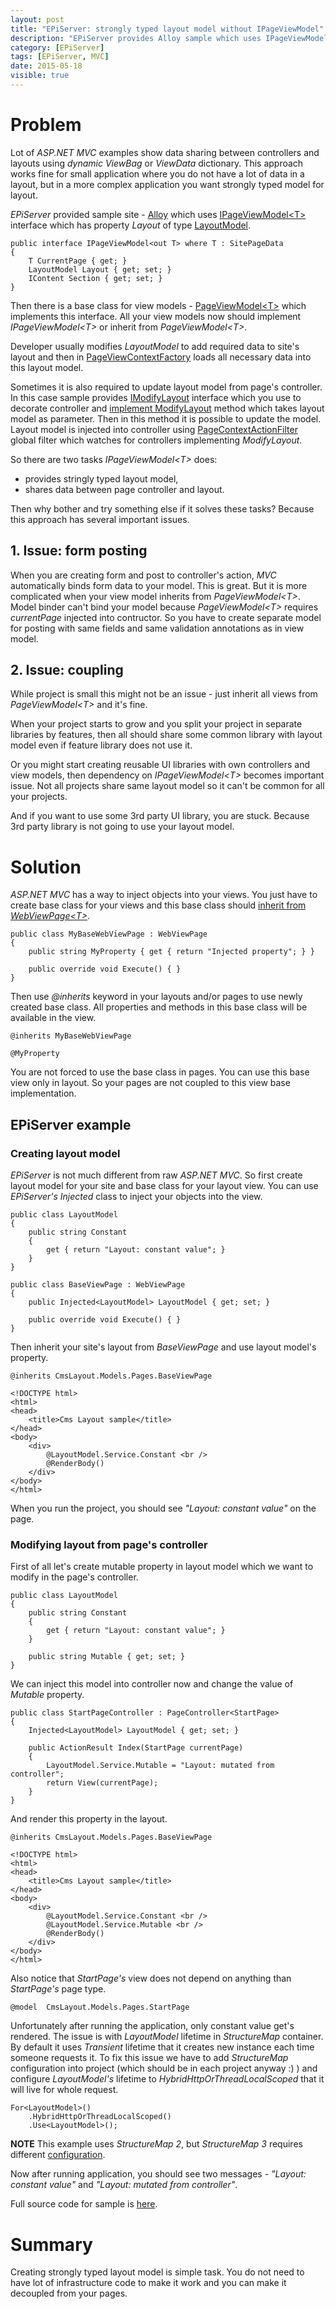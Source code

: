 ```yaml
---
layout: post
title: "EPiServer: strongly typed layout model without IPageViewModel"
description: "EPiServer provides Alloy sample which uses IPageViewModel&lt;T&gt; interface to provide strongly typed model for layout, but this approach has several issues. In this article I am going to show alternative way for strongly typed layout models."
category: [EPiServer]
tags: [EPiServer, MVC]
date: 2015-05-18
visible: true
---
```


# Problem 

Lot of _ASP.NET MVC_ examples show data sharing between controllers and layouts using _dynamic_ _ViewBag_ or _ViewData_ dictionary. This approach works fine for small application where you do not have a lot of data in a layout, but in a more complex application you want strongly typed model for layout.

_EPiServer_ provided sample site - [Alloy](https://github.com/marisks/cms_layout/tree/master/src/Alloy) which uses [IPageViewModel&lt;T&gt;](https://github.com/marisks/cms_layout/blob/master/src/Alloy/Alloy/Models/ViewModels/IPageViewModel.cs) interface which has property _Layout_ of type [LayoutModel](https://github.com/marisks/cms_layout/blob/master/src/Alloy/Alloy/Models/ViewModels/LayoutModel.cs).

    public interface IPageViewModel<out T> where T : SitePageData
    {
        T CurrentPage { get; }
        LayoutModel Layout { get; set; }
        IContent Section { get; set; }
    }

Then there is a base class for view models - [PageViewModel&lt;T&gt;](https://github.com/marisks/cms_layout/blob/master/src/Alloy/Alloy/Models/ViewModels/PageViewModel.cs) which implements this interface. All your view models now should implement _IPageViewModel&lt;T&gt;_ or inherit from _PageViewModel&lt;T&gt;_.

Developer usually modifies _LayoutModel_ to add required data to site's layout and then in [PageViewContextFactory](https://github.com/marisks/cms_layout/blob/master/src/Alloy/Alloy/Business/PageViewContextFactory.cs) loads all necessary data into this layout model.

Sometimes it is also required to update layout model from page's controller. In this case sample provides [IModifyLayout](https://github.com/marisks/cms_layout/blob/master/src/Alloy/Alloy/Business/IModifyLayout.cs) interface which you use to decorate controller and [implement ModifyLayout](https://github.com/marisks/cms_layout/blob/master/src/Alloy/Alloy/Controllers/PageControllerBase.cs#L32) method which takes layout model as parameter. Then in this method it is possible to update the model. Layout model is injected into controller using [PageContextActionFilter](https://github.com/marisks/cms_layout/blob/master/src/Alloy/Alloy/Business/PageContextActionFilter.cs) global filter which watches for controllers implementing _ModifyLayout_.

So there are two tasks _IPageViewModel&lt;T&gt;_ does:
- provides stringly typed layout model,
- shares data between page controller and layout.

Then why bother and try something else if it solves these tasks? Because this approach has several important issues.

## 1. Issue: form posting

When you are creating form and post to controller's action, _MVC_ automatically binds form data to your model. This is great. But it is more complicated when your view model inherits from _PageViewModel&lt;T&gt;_. Model binder can't bind your model because _PageViewModel&lt;T&gt;_ requires _currentPage_ injected into contructor. So you have to create separate model for posting with same fields and same validation annotations as in view model.

## 2. Issue: coupling

While project is small this might not be an issue - just inherit all views from _PageViewModel&lt;T&gt;_ and it's fine.

When your project starts to grow and you split your project in separate libraries by features, then all should share some common library with layout model even if feature library does not use it.

Or you might start creating reusable UI libraries with own controllers and view models, then dependency on _IPageViewModel&lt;T&gt;_ becomes important issue. Not all projects share same layout model so it can't be common for all your projects.

And if you want to use some 3rd party UI library, you are stuck. Because 3rd party library is not going to use your layout model.

# Solution

_ASP.NET MVC_ has a way to inject objects into your views. You just have to create base class for your views and this base class should [inherit from _WebViewPage&lt;T&gt;_](http://bradwilson.typepad.com/blog/2010/07/service-location-pt3-views.html).

    public class MyBaseWebViewPage : WebViewPage
    {
        public string MyProperty { get { return "Injected property"; } }

        public override void Execute() { }
    }

Then use _@inherits_ keyword in your layouts and/or pages to use newly created base class. All properties and methods in this base class will be available in the view.

    @inherits MyBaseWebViewPage

    @MyProperty

You are not forced to use the base class in pages. You can use this base view only in layout. So your pages are not coupled to this view base implementation.

## EPiServer example

### Creating layout model

_EPiServer_ is not much different from raw _ASP.NET MVC_. So first create layout model for your site and base class for your layout view. You can use _EPiServer's_ _Injected_ class to inject your objects into the view.

    public class LayoutModel
    {
        public string Constant
        {
            get { return "Layout: constant value"; }
        }
    }

    public class BaseViewPage : WebViewPage
    {
        public Injected<LayoutModel> LayoutModel { get; set; }

        public override void Execute() { }
    }

Then inherit your site's layout from _BaseViewPage_ and use layout model's property.

    @inherits CmsLayout.Models.Pages.BaseViewPage

    <!DOCTYPE html>
    <html>
    <head>
        <title>Cms Layout sample</title>
    </head>
    <body>
        <div>
            @LayoutModel.Service.Constant <br />
            @RenderBody()
        </div>
    </body>
    </html>

When you run the project, you should see _"Layout: constant value"_ on the page.

### Modifying layout from page's controller

First of all let's create mutable property in layout model which we want to modify in the page's controller.

    public class LayoutModel
    {
        public string Constant
        {
            get { return "Layout: constant value"; }
        }

        public string Mutable { get; set; }
    }

We can inject this model into controller now and change the value of _Mutable_ property.

    public class StartPageController : PageController<StartPage>
    {
        Injected<LayoutModel> LayoutModel { get; set; }

        public ActionResult Index(StartPage currentPage)
        {
            LayoutModel.Service.Mutable = "Layout: mutated from controller";
            return View(currentPage);
        }
    }

And render this property in the layout.

    @inherits CmsLayout.Models.Pages.BaseViewPage

    <!DOCTYPE html>
    <html>
    <head>
        <title>Cms Layout sample</title>
    </head>
    <body>
        <div>
            @LayoutModel.Service.Constant <br />
            @LayoutModel.Service.Mutable <br />
            @RenderBody()
        </div>
    </body>
    </html>

Also notice that _StartPage's_ view does not depend on anything than _StartPage's_ page type.

    @model  CmsLayout.Models.Pages.StartPage

Unfortunately after running the application, only constant value get's rendered. The issue is with _LayoutModel_ lifetime in _StructureMap_ container. By default it uses _Transient_ lifetime that it creates new instance each time someone requests it. To fix this issue we have to add _StructureMap_ configuration into project (which should be in each project anyway :) ) and configure _LayoutModel's_ lifetime to _HybridHttpOrThreadLocalScoped_ that it will live for whole request.

    For<LayoutModel>()
        .HybridHttpOrThreadLocalScoped()
        .Use<LayoutModel>();

**NOTE** This example uses _StructureMap 2_, but _StructureMap 3_ requires different [configuration](http://structuremap.github.io/the-container/nested-containers/).

Now after running application, you should see two messages - _"Layout: constant value"_ and _"Layout: mutated from controller"_.

Full source code for sample is [here](https://github.com/marisks/cms_layout/tree/master/src/CmsLayout).

# Summary

Creating strongly typed layout model is simple task. You do not need to have lot of infrastructure code to make it work and you can make it decoupled from your pages.
